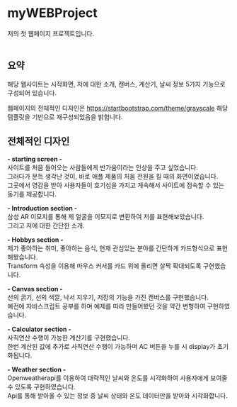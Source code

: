# myWEBProject

저의 첫 웹페이지 프로젝트입니다. <br><br>

## 요약
해당 웹사이트는 시작화면, 저에 대한 소개, 캔버스, 계산기, 날씨 정보 5가지 기능으로 구성되어 있습니다. <br>

웹페이지의 전체적인 디자인은 https://startbootstrap.com/theme/grayscale 해당 템플릿을 기반으로 재구성되었음을 밝힙니다. 




## 전체적인 디자인

<b>- starting screen -</b><br>
사이트를 처음 들어오는 사람들에게 반가움이라는 인상을 주고 싶었습니다.<br>
 그러다가 문득 생각난 것이, 바로 애플 제품의 처음 전원을 킬 때의 화면이었습니다. <br>
그곳에서 영감을 받아 사용자들이 호기심을 가지고 계속해서 사이트에 접속할 수 있는 동기를 제공합니다. 

<b>- Introduction section -</b><br>
삼성 AR 이모지를 통해 제 얼굴을 이모지로 변환하여 저를 표현해보았습니다. <br>
그리고 저에 대한 간단한 소개.

<b>- Hobbys section -</b><br>
제가 좋아하는 취미, 좋아하는 음식, 현재 관심있는 분야를 간단하게 카드형식으로 표현해봤습니다. <br>
Transform 속성을 이용해 마우스 커서를 카드 위에 올리면 살짝 확대되도록 구현했습니다. 

<b>- Canvas section -</b><br>
선의 굵기, 선의 색깔, 낙서 지우기, 저장의 기능을 가진 캔버스를 구현했습니다. <br>
예전에 자바스크립트 공부를 하며 예제를 따라 만들어봤던 것을 약간 변형하여 구현하였습니다. 

<b>- Calculator section -</b><br>
사칙연산 수행이 가능한 계산기를 구현했습니다.<br> 
한번 계산된 값에 추가로 사칙연산 수행이 가능하며 AC 버튼을 누를 시 display가 초기화됩니다. 

<b>- Weather section -</b><br>
Openweatherapi를 이용하여 대략적인 날씨와 온도를 시각화하여 사용자에게 보여줄 수 있도록 구현하였습니다. <br>
Api를 통해 받아올 수 있는 정보 중 날씨 상태와 온도 데이터만을 받아와 시각화합니다. 
